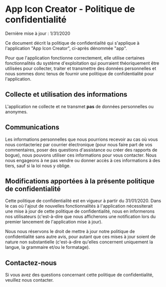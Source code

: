 App Icon Creator - Politique de confidentialité
===============================================

Dernière mise à jour : 1/31/2020

Ce document décrit la politique de confidentialité qui s'applique à l'application "App Icon Creator", ci-après dénommée "app".

Pour que l'application fonctionne correctement, elle utilise certaines fonctionnalités du système d'exploitation qui pourraient théoriquement être utilisées pour collecter, traiter et transmettre des données personnelles et nous sommes donc tenus de fournir une politique de confidentialité pour l'application.

Collecte et utilisation des informations
----------------------------------------

L'application ne collecte et ne transmet __pas__ de données personnelles ou anonymes.

Communications
--------------

Les informations personnelles que nous pourrions recevoir au cas où vous nous contacteriez par courrier électronique (pour nous faire part de vos commentaires, poser des questions d'assistance ou créer des rapports de bogue), nous pouvons utiliser ces informations pour vous contacter. Nous nous engageons à ne pas vendre ou donner accès à ces informations à des tiers, sauf si la loi nous y oblige.

Modifications apportées à la présente politique de confidentialité
------------------------------------------------------------------

Cette politique de confidentialité est en vigueur à partir du 31/01/2020. Dans le cas où l'ajout de nouvelles fonctionnalités à l'application nécessiterait une mise à jour de cette politique de confidentialité, nous en informerons nos utilisateurs (c'est-à-dire que nous afficherons une notification lors du premier lancement de l'application mise à jour).

Nous nous réservons le droit de mettre à jour notre politique de confidentialité sans autre avis, pour autant que ces mises à jour soient de nature non substantielle (c'est-à-dire qu'elles concernent uniquement la langue, la grammaire et/ou le formatage). 

Contactez-nous
--------------

Si vous avez des questions concernant cette politique de confidentialité, veuillez nous contacter. 
